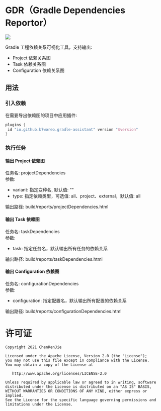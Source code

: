 # GDR（Gradle Dependencies Reportor）
[![](https://img.shields.io/gradle-plugin-portal/v/io.github.b7woreo.gradle-assistant)](https://plugins.gradle.org/plugin/io.github.b7woreo.gradle-assistant)

Gradle 工程依赖关系可视化工具，支持输出: 

- Project 依赖关系图 
- Task 依赖关系图 
- Configuration 依赖关系图

## 用法

### 引入依赖

在需要导出依赖图的项目中应用插件: 
 ``` groovy
plugins {
  id "io.github.b7woreo.gradle-assistant" version "$version"
}
 ```

### 执行任务

#### 输出 Project 依赖图

任务名: projectDependencies  
参数:   
- variant: 指定变种名, 默认值: ""
- type: 指定依赖类型，可选值: all、project、external，默认值: all  

输出路径: build/reports/projectDependencies.html

#### 输出 Task 依赖图

任务名: taskDependencies  
参数:   
- task: 指定任务名，默认输出所有任务的依赖关系  

输出路径: build/reports/taskDependencies.html

#### 输出 Configuration 依赖图

任务名: configurationDependencies  
参数:   
- configuration: 指定配置名，默认输出所有配置的依赖关系

输出路径: build/reports/configurationDependencies.html

# 许可证
    Copyright 2021 ChenRenJie
    
    Licensed under the Apache License, Version 2.0 (the "License");
    you may not use this file except in compliance with the License.
    You may obtain a copy of the License at
    
       http://www.apache.org/licenses/LICENSE-2.0
    
    Unless required by applicable law or agreed to in writing, software
    distributed under the License is distributed on an "AS IS" BASIS,
    WITHOUT WARRANTIES OR CONDITIONS OF ANY KIND, either express or implied.
    See the License for the specific language governing permissions and
    limitations under the License.
